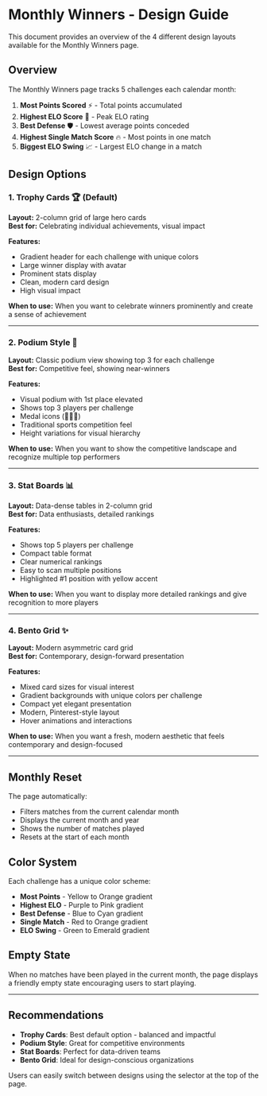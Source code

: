 # Monthly Winners - Design Guide

This document provides an overview of the 4 different design layouts available for the Monthly Winners page.

## Overview

The Monthly Winners page tracks 5 challenges each calendar month:
1. **Most Points Scored** ⚡ - Total points accumulated
2. **Highest ELO Score** 👑 - Peak ELO rating
3. **Best Defense** 🛡️ - Lowest average points conceded
4. **Highest Single Match Score** 🔥 - Most points in one match
5. **Biggest ELO Swing** 📈 - Largest ELO change in a match

## Design Options

### 1. Trophy Cards 🏆 (Default)
**Layout:** 2-column grid of large hero cards  
**Best for:** Celebrating individual achievements, visual impact

**Features:**
- Gradient header for each challenge with unique colors
- Large winner display with avatar
- Prominent stats display
- Clean, modern card design
- High visual impact

**When to use:** When you want to celebrate winners prominently and create a sense of achievement

---

### 2. Podium Style 🥇
**Layout:** Classic podium view showing top 3 for each challenge  
**Best for:** Competitive feel, showing near-winners

**Features:**
- Visual podium with 1st place elevated
- Shows top 3 players per challenge
- Medal icons (🥇🥈🥉)
- Traditional sports competition feel
- Height variations for visual hierarchy

**When to use:** When you want to show the competitive landscape and recognize multiple top performers

---

### 3. Stat Boards 📊
**Layout:** Data-dense tables in 2-column grid  
**Best for:** Data enthusiasts, detailed rankings

**Features:**
- Shows top 5 players per challenge
- Compact table format
- Clear numerical rankings
- Easy to scan multiple positions
- Highlighted #1 position with yellow accent

**When to use:** When you want to display more detailed rankings and give recognition to more players

---

### 4. Bento Grid ✨
**Layout:** Modern asymmetric card grid  
**Best for:** Contemporary, design-forward presentation

**Features:**
- Mixed card sizes for visual interest
- Gradient backgrounds with unique colors per challenge
- Compact yet elegant presentation
- Modern, Pinterest-style layout
- Hover animations and interactions

**When to use:** When you want a fresh, modern aesthetic that feels contemporary and design-focused

---

## Monthly Reset

The page automatically:
- Filters matches from the current calendar month
- Displays the current month and year
- Shows the number of matches played
- Resets at the start of each month

## Color System

Each challenge has a unique color scheme:
- **Most Points** - Yellow to Orange gradient
- **Highest ELO** - Purple to Pink gradient
- **Best Defense** - Blue to Cyan gradient
- **Single Match** - Red to Orange gradient
- **ELO Swing** - Green to Emerald gradient

## Empty State

When no matches have been played in the current month, the page displays a friendly empty state encouraging users to start playing.

---

## Recommendations

- **Trophy Cards**: Best default option - balanced and impactful
- **Podium Style**: Great for competitive environments
- **Stat Boards**: Perfect for data-driven teams
- **Bento Grid**: Ideal for design-conscious organizations

Users can easily switch between designs using the selector at the top of the page.

